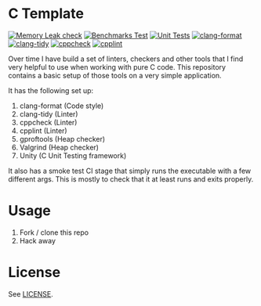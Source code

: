# C Template

[![Memory Leak check](https://github.com/h3nnn4n/C_Template/actions/workflows/heap-check.yml/badge.svg)](https://github.com/h3nnn4n/c_template/actions/workflows/heap-check.yml)
[![Benchmarks Test](https://github.com/h3nnn4n/C_Template/actions/workflows/run.yml/badge.svg)](https://github.com/h3nnn4n/c_template/actions/workflows/run.yml)
[![Unit Tests](https://github.com/h3nnn4n/C_Template/actions/workflows/tests.yml/badge.svg)](https://github.com/h3nnn4n/c_template/actions/workflows/tests.yml)
[![clang-format](https://github.com/h3nnn4n/C_Template/actions/workflows/clang-format-check.yml/badge.svg)](https://github.com/h3nnn4n/c_template/actions/workflows/clang-format-check.yml)
[![clang-tidy](https://github.com/h3nnn4n/C_Template/actions/workflows/clang-tidy.yml/badge.svg)](https://github.com/h3nnn4n/c_template/actions/workflows/clang-tidy.yml)
[![cppcheck](https://github.com/h3nnn4n/C_Template/actions/workflows/cppcheck.yml/badge.svg)](https://github.com/h3nnn4n/c_template/actions/workflows/cppcheck.yml)
[![cpplint](https://github.com/h3nnn4n/C_Template/actions/workflows/cpplint.yml/badge.svg)](https://github.com/h3nnn4n/c_template/actions/workflows/cpplint.yml)

Over time I have build a set of linters, checkers and other tools that I find
very helpful to use when working with pure C code. This repository contains a
basic setup of those tools on a very simple application.

It has the following set up:
1) clang-format (Code style)
2) clang-tidy (Linter)
3) cppcheck (Linter)
4) cpplint (Linter)
5) gproftools (Heap checker)
6) Valgrind (Heap checker)
7) Unity (C Unit Testing framework)

It also has a smoke test CI stage that simply runs the executable with a few
different args. This is mostly to check that it at least runs and exits
properly.

# Usage

1) Fork / clone this repo
2) Hack away

# License

See [LICENSE](LICENSE).

